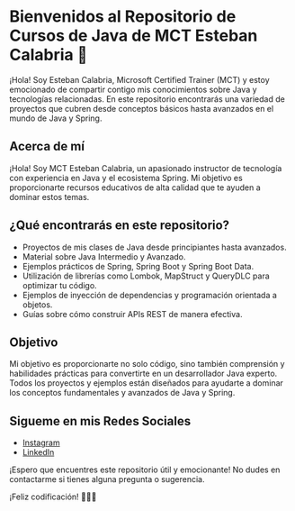 # Bienvenidos al Repositorio de Cursos de Java de MCT Esteban Calabria 🚀

¡Hola! Soy Esteban Calabria, Microsoft Certified Trainer (MCT) y estoy emocionado de compartir contigo mis conocimientos sobre Java y tecnologías relacionadas. En este repositorio encontrarás una variedad de proyectos que cubren desde conceptos básicos hasta avanzados en el mundo de Java y Spring.

## Acerca de mí

¡Hola! Soy MCT Esteban Calabria, un apasionado instructor de tecnología con experiencia en Java y el ecosistema Spring. Mi objetivo es proporcionarte recursos educativos de alta calidad que te ayuden a dominar estos temas.

## ¿Qué encontrarás en este repositorio?

- Proyectos de mis clases de Java desde principiantes hasta avanzados.
- Material sobre Java Intermedio y Avanzado.
- Ejemplos prácticos de Spring, Spring Boot y Spring Boot Data.
- Utilización de librerías como Lombok, MapStruct y QueryDLC para optimizar tu código.
- Ejemplos de inyección de dependencias y programación orientada a objetos.
- Guías sobre cómo construir APIs REST de manera efectiva.

## Objetivo

Mi objetivo es proporcionarte no solo código, sino también comprensión y habilidades prácticas para convertirte en un desarrollador Java experto. Todos los proyectos y ejemplos están diseñados para ayudarte a dominar los conceptos fundamentales y avanzados de Java y Spring.

## Sigueme en mis Redes Sociales

- [Instagram](https://www.instagram.com/mct.esteban.calabria/)
- [LinkedIn](https://www.linkedin.com/in/esteban-calabria-7a44401a/)

¡Espero que encuentres este repositorio útil y emocionante! No dudes en contactarme si tienes alguna pregunta o sugerencia.

¡Feliz codificación! 👨‍💻🎉
